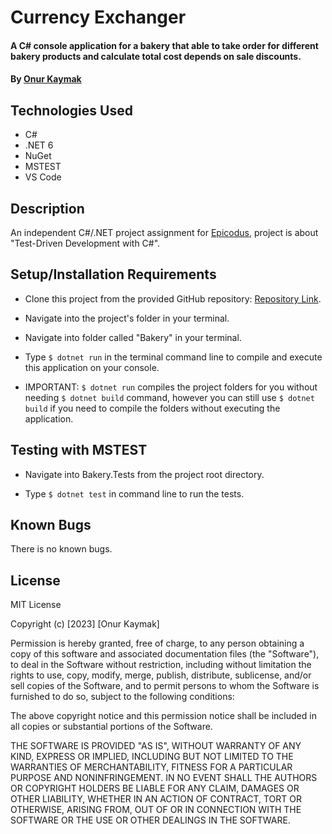 # Currency Exchanger

#### A C# console application for a bakery that able to take order for different bakery products and calculate total cost depends on sale discounts.

#### By [Onur Kaymak](https://onurkaymak.com)

## Technologies Used

- C#
- .NET 6
- NuGet
- MSTEST
- VS Code

## Description

An independent C#/.NET project assignment for [Epicodus](https://www.epicodus.com/), project is about "Test-Driven Development with C#".

## Setup/Installation Requirements

- Clone this project from the provided GitHub repository: [Repository Link](https://github.com/onurkaymak/pierres-bakery).

- Navigate into the project's folder in your terminal.

- Navigate into folder called "Bakery" in your terminal.

- Type `$ dotnet run` in the terminal command line to compile and execute this application on your console.

- IMPORTANT: `$ dotnet run` compiles the project folders for you without needing `$ dotnet build` command, however you can still use `$ dotnet build` if you need to compile the folders without executing the application.

## Testing with MSTEST

- Navigate into Bakery.Tests from the project root directory.

- Type `$ dotnet test` in command line to run the tests.

## Known Bugs

There is no known bugs.

## License

MIT License

Copyright (c) [2023] [Onur Kaymak]

Permission is hereby granted, free of charge, to any person obtaining a copy
of this software and associated documentation files (the "Software"), to deal
in the Software without restriction, including without limitation the rights
to use, copy, modify, merge, publish, distribute, sublicense, and/or sell
copies of the Software, and to permit persons to whom the Software is
furnished to do so, subject to the following conditions:

The above copyright notice and this permission notice shall be included in all
copies or substantial portions of the Software.

THE SOFTWARE IS PROVIDED "AS IS", WITHOUT WARRANTY OF ANY KIND, EXPRESS OR
IMPLIED, INCLUDING BUT NOT LIMITED TO THE WARRANTIES OF MERCHANTABILITY,
FITNESS FOR A PARTICULAR PURPOSE AND NONINFRINGEMENT. IN NO EVENT SHALL THE
AUTHORS OR COPYRIGHT HOLDERS BE LIABLE FOR ANY CLAIM, DAMAGES OR OTHER
LIABILITY, WHETHER IN AN ACTION OF CONTRACT, TORT OR OTHERWISE, ARISING FROM,
OUT OF OR IN CONNECTION WITH THE SOFTWARE OR THE USE OR OTHER DEALINGS IN THE
SOFTWARE.

